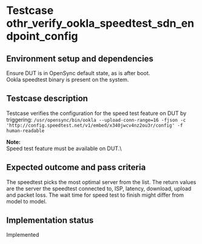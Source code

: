 # Testcase othr_verify_ookla_speedtest_sdn_endpoint_config

## Environment setup and dependencies

Ensure DUT is in OpenSync default state, as is after boot.\
Ookla speedtest binary is present on the system.

## Testcase description

Testcase verifies the configuration for the speed test feature on DUT by
triggering:
`/usr/opensync/bin/ookla --upload-conn-range=16 -fjson
 -c 'http://config.speedtest.net/v1/embed/x340jwcv4nz2ou3r/config' -f
 human-readable`

**Note:**\
Speed test feature must be available on DUT.\

## Expected outcome and pass criteria

The speedtest picks the most optimal server from the list. The return values are
the server the speedtest connected to, ISP, latency, download, upload and packet
loss.
The wait time for speed test to finish might differ from model to model.

## Implementation status

Implemented
